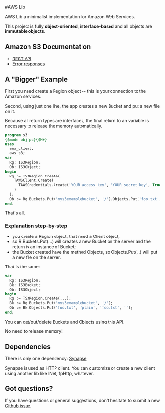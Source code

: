 #AWS Lib

AWS Lib a minimalist implementation for Amazon Web Services.

This project is fully **object-oriented**, **interface-based** and all objects are **immutable objects**.

## Amazon S3 Documentation
* [REST API](http://docs.aws.amazon.com/AmazonS3/latest/API/APIRest.html)
* [Error responses](http://docs.aws.amazon.com/AmazonS3/latest/API/ErrorResponses.html)

## A "Bigger" Example

First you need create a Region object -- this is your connection to the Amazon services.

Second, using just one line, the app creates a new Bucket and put a new file on it.

Because all return types are interfaces, the final return to an variable is necessary to release the memory automatically.

``` pascal
program s3;
{$mode objfpc}{$H+}
uses
  aws_client,
  aws_s3;
var
  Rg: IS3Region;
  Ob: IS3Object;
begin
  Rg := TS3Region.Create(
    TAWSClient.Create(
      TAWSCredentials.Create('YOUR_access_key', 'YOUR_secret_key', True)
    )
  );
  Ob := Rg.Buckets.Put('mys3examplebucket', '/').Objects.Put('foo.txt', 'plain', 'foo.txt', '');
end.
```

That's all.

### Explanation step-by-step
- you create a Region object, that need a Client object;
- so R.Buckets.Put(...) will creates a new Bucket on the server and the return is an instance of Bucket;
- the Bucket created have the method Objects, so Objects.Put(...) will put a new file on the server.

That is the same:
``` pascal
var
  Rg: IS3Region;
  Bk: IS3Bucket;
  Ob: IS3Object;
begin
  Rg := TS3Region.Create(...);
  Bk := Rg.Buckets.Put('mys3examplebucket', '/');
  Ob := Bk.Objects.Put('foo.txt', 'plain', 'foo.txt', '');
end;
```

You can get/put/delete Buckets and Objects using this API.

No need to release memory!

## Dependencies 

There is only one dependency: [Synapse](http://synapse.ararat.cz/doku.php/download)

Synapse is used as HTTP client.  You can customize or create a new client using another lib like lNet, fpHttp, whatever.

## Got questions?

If you have questions or general suggestions, don't hesitate to submit
a new [Github issue](https://github.com/mdbs99/AWS/issues/new).

